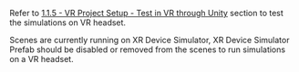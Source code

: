 Refer to [1.1.5 - VR Project Setup - Test in VR through Unity](https://learn.unity.com/tutorial/vr-project-setup?uv=2022.3&pathwayId=627c12d8edbc2a75333b9185&missionId=62554983edbc2a76a27486cb#65c511fbedbc2a263ed98729) section to test the simulations on VR headset.

Scenes are currently running on XR Device Simulator, XR Device Simulator Prefab should be disabled or removed from the scenes to run simulations on a VR headset.
